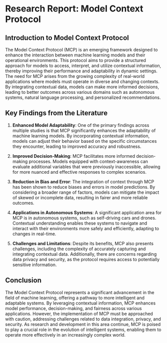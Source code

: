 # Research Report: Model Context Protocol

## Introduction to Model Context Protocol

The Model Context Protocol (MCP) is an emerging framework designed to enhance the interaction between machine learning models and their operational environments. This protocol aims to provide a structured approach for models to access, interpret, and utilize contextual information, thereby improving their performance and adaptability in dynamic settings. The need for MCP arises from the growing complexity of real-world applications where models must operate in diverse and changing contexts. By integrating contextual data, models can make more informed decisions, leading to better outcomes across various domains such as autonomous systems, natural language processing, and personalized recommendations.

## Key Findings from the Literature

1. **Enhanced Model Adaptability**: One of the primary findings across multiple studies is that MCP significantly enhances the adaptability of machine learning models. By incorporating contextual information, models can adjust their behavior based on the specific circumstances they encounter, leading to improved accuracy and robustness.

2. **Improved Decision-Making**: MCP facilitates more informed decision-making processes. Models equipped with context-awareness can evaluate additional variables that were previously inaccessible, allowing for more nuanced and effective responses to complex scenarios.

3. **Reduction in Bias and Error**: The integration of context through MCP has been shown to reduce biases and errors in model predictions. By considering a broader range of factors, models can mitigate the impact of skewed or incomplete data, resulting in fairer and more reliable outcomes.

4. **Applications in Autonomous Systems**: A significant application area for MCP is in autonomous systems, such as self-driving cars and drones. Contextual understanding enables these systems to navigate and interact with their environments more safely and efficiently, adapting to changes in real-time.

5. **Challenges and Limitations**: Despite its benefits, MCP also presents challenges, including the complexity of accurately capturing and integrating contextual data. Additionally, there are concerns regarding data privacy and security, as the protocol requires access to potentially sensitive information.

## Conclusion

The Model Context Protocol represents a significant advancement in the field of machine learning, offering a pathway to more intelligent and adaptable systems. By leveraging contextual information, MCP enhances model performance, decision-making, and fairness across various applications. However, the implementation of MCP must be approached with caution, addressing challenges related to data integration, privacy, and security. As research and development in this area continue, MCP is poised to play a crucial role in the evolution of intelligent systems, enabling them to operate more effectively in an increasingly complex world.